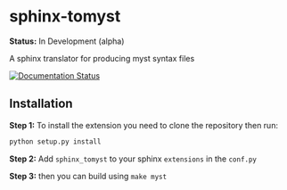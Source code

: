 # sphinx-tomyst

**Status:** In Development (alpha)

A sphinx translator for producing myst syntax files

[![Documentation Status](https://readthedocs.org/projects/sphinx-tomyst/badge/?version=latest)](https://sphinx-tomyst.readthedocs.io/en/latest/?badge=latest)


## Installation

**Step 1:** To install the extension you need to clone the repository then run:

```bash
python setup.py install
```

**Step 2:** Add `sphinx_tomyst` to your sphinx `extensions` in the `conf.py`

**Step 3:** then you can build using `make myst`
